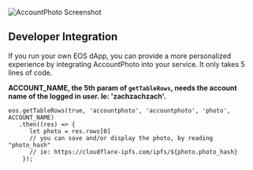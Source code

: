 ![AccountPhoto Screenshot](https://raw.githubusercontent.com/zachalam/AccountPhoto/master/frontend/public/ap-screen.png)

## Developer Integration
If you run your own EOS dApp, you can provide a more personalized experience by integrating AccountPhoto into your service. It only takes 5 lines of code.

**ACCOUNT_NAME, the 5th param of `getTableRows`, needs the account name of the logged in user. Ie: 'zachzachzach'.**

```
eos.getTableRows(true, 'accountphoto', 'accountphoto', 'photo', ACCOUNT_NAME)
   .then((res) => {
      let photo = res.rows[0]
      // you can save and/or display the photo, by reading "photo_hash"
      // ie: https://cloudflare-ipfs.com/ipfs/${photo.photo_hash}
    });
```
